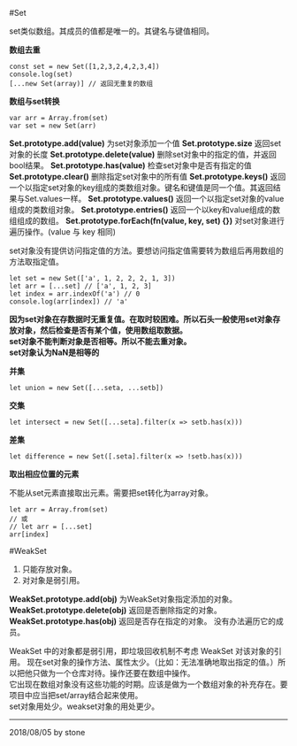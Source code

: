 #Set

set类似数组。其成员的值都是唯一的。其键名与键值相同。  

**数组去重**

    const set = new Set([1,2,3,2,4,2,3,4])
    console.log(set)
    [...new Set(array)] // 返回无重复的数组

**数组与set转换**

    var arr = Array.from(set)
    var set = new Set(arr)

**Set.prototype.add(value)** 为set对象添加一个值
**Set.prototype.size** 返回set对象的长度
**Set.prototype.delete(value)** 删除set对象中的指定的值，并返回bool结果。
**Set.prototype.has(value)** 检查set对象中是否有指定的值
**Set.prototype.clear()** 删除指定set对象中的所有值
**Set.prototype.keys()** 返回一个以指定set对象的key组成的类数组对象。键名和键值是同一个值。其返回结果与Set.values一样。
**Set.prototype.values()** 返回一个以指定set对象的value组成的类数组对象。
**Set.prototype.entries()** 返回一个以key和value组成的数组组成的数组。
**Set.prototype.forEach(fn(value, key, set) {})** 对set对象进行遍历操作。(value 与 key 相同)

set对象没有提供访问指定值的方法。要想访问指定值需要转为数组后再用数组的方法取指定值。  

    let set = new Set(['a', 1, 2, 2, 2, 1, 3])
    let arr = [...set] // ['a', 1, 2, 3]
    let index = arr.indexOf('a') // 0
    console.log(arr[index]) // 'a'

**因为set对象在存数据时无重复值。在取时较困难。所以石头一般使用set对象存放对象，然后检查是否有某个值，使用数组取数据。**  
**set对象不能判断对象是否相等。所以不能去重对象。**  
**set对象认为NaN是相等的**  

**并集**

    let union = new Set([...seta, ...setb])

**交集**

    let intersect = new Set([...seta].filter(x => setb.has(x)))

**差集**

    let difference = new Set([.seta].filter(x => !setb.has(x)))

**取出相应位置的元素**

不能从set元素直接取出元素。需要把set转化为array对象。

    let arr = Array.from(set)
    // 或
    // let arr = [...set]
    arr[index]

#WeakSet

1. 只能存放对象。  
2. 对对象是弱引用。  

**WeakSet.prototype.add(obj)** 为WeakSet对象指定添加的对象。
**WeakSet.prototype.delete(obj)** 返回是否删除指定的对象。
**WeakSet.prototype.has(obj)** 返回是否存在指定的对象。
没有办法遍历它的成员。

WeakSet 中的对象都是弱引用，即垃圾回收机制不考虑 WeakSet 对该对象的引用。
现在set对象的操作方法、属性太少。（比如：无法准确地取出指定的值。）所以把他只做为一个仓库对待。操作还要在数组中操作。  
它出现在数组对象没有这些功能的时期。应该是做为一个数组对象的补充存在。要项目中应当把set/array结合起来使用。  
set对象用处少。weakset对象的用处更少。  

---

2018/08/05 by stone









